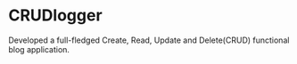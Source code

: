 # CRUDlogger
Developed a full-fledged Create, Read, Update and Delete(CRUD) functional blog application.
